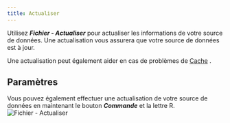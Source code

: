 ```yaml
---
title: Actualiser
---
```

Utilisez ***Fichier - Actualiser*** pour actualiser les informations de votre source de données. Une actualisation vous assurera que votre source de données est à jour.  

Une actualisation peut également aider en cas de problèmes de [Cache](/fr/rdm/mac/data-sources/caching/) . 

## Paramètres 

Vous pouvez également effectuer une actualisation de votre source de données en maintenant le bouton ***Commande*** et la lettre R.  
![Fichier - Actualiser](/img/fr/rdm/mac/clip4023.png)